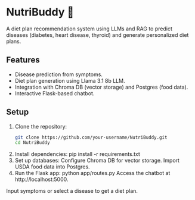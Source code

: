 # NutriBuddy 🥗
A diet plan recommendation system using LLMs and RAG to predict diseases (diabetes, heart disease, thyroid) and generate personalized diet plans.

## Features
- Disease prediction from symptoms.
- Diet plan generation using Llama 3.1 8b LLM.
- Integration with Chroma DB (vector storage) and Postgres (food data).
- Interactive Flask-based chatbot.

## Setup
1. Clone the repository:
   ```bash
   git clone https://github.com/your-username/NutriBuddy.git
   cd NutriBuddy
2. Install dependencies:
pip install -r requirements.txt
3. Set up databases:
Configure Chroma DB for vector storage.
Import USDA food data into Postgres.
4. Run the Flask app:
   python app/routes.py
Access the chatbot at http://localhost:5000.

Input symptoms or select a disease to get a diet plan.
